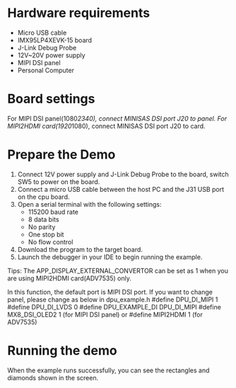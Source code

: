 Hardware requirements
=====================
- Micro USB cable
- IMX95LP4XEVK-15 board
- J-Link Debug Probe
- 12V~20V power supply
- MIPI DSI panel
- Personal Computer

Board settings
==============
For MIPI DSI panel(1080*2340), connect MINISAS DSI port J20 to panel.
For MIPI2HDMI card(1920*1080), connect MINISAS DSI port J20 to card.

Prepare the Demo
================
1.  Connect 12V power supply and J-Link Debug Probe to the board, switch SW5 to power on the board.
2.  Connect a micro USB cable between the host PC and the J31 USB port on the cpu board.
3.  Open a serial terminal with the following settings:
    - 115200 baud rate
    - 8 data bits
    - No parity
    - One stop bit
    - No flow control
4.  Download the program to the target board.
5.  Launch the debugger in your IDE to begin running the example.

Tips: The APP_DISPLAY_EXTERNAL_CONVERTOR can be set as 1 when you are using MIPI2HDMI card(ADV7535) only.

In this function, the default port is MIPI DSI port. If you want to change panel, please change as below in dpu_example.h
#define DPU_DI_MIPI     1
#define DPU_DI_LVDS     0
#define DPU_EXAMPLE_DI DPU_DI_MIPI
#define MX8_DSI_OLED2   1 (for MIPI DSI panel) or #define MIPI2HDMI   1 (for ADV7535)

Running the demo
================
When the example runs successfully, you can see the rectangles and diamonds
shown in the screen.
